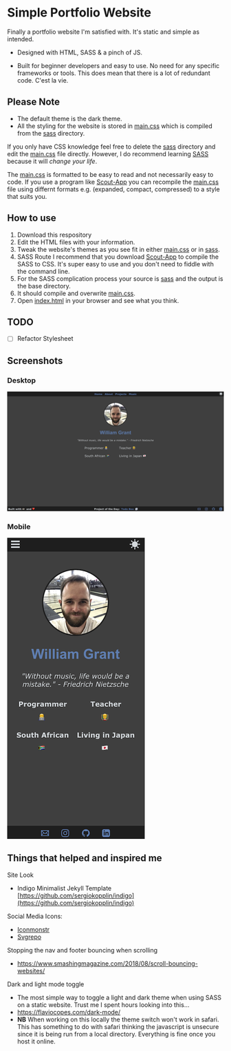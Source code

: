 # Simple Portfolio Website

Finally a portfolio website I'm satisfied with. It's static and simple as intended.

- Designed with HTML, SASS & a pinch of JS.

- Built for beginner developers and easy to use. No need for any specific frameworks or tools. This does mean that there is a lot of redundant code. C'est la vie.

## Please Note
- The default theme is the dark theme.
- All the styling for the website is stored in [main.css](main.css) which is compiled from the [sass](sass) directory.

If you only have CSS knowledge feel free to delete the [sass](sass) directory and edit the [main.css](main.css) file directly.
However, I do recommend learning [SASS](https://sass-lang.com) because it will *change your life*.

The [main.css](main.css) is formatted to be easy to read and not necessarily easy to code. If you use a program like [Scout-App](https://scout-app.io) you can recompile the [main.css](main.css) file using differnt formats e.g. (expanded, compact, compressed) to a style that suits you.

## How to use
1. Download this respository
2. Edit the HTML files with your information.
3. Tweak the website's themes as you see fit in either [main.css](main.css) or in [sass](sass).
  1. SASS Route I recommend that you download [Scout-App](https://scout-app.io) to compile the SASS to CSS. It's super easy to use and you don't need to fiddle with the command line.
  2. For the SASS complication process your source is [sass](sass) and the output is the base directory.
  3. It should compile and overwrite [main.css](main.css).
4. Open [index.html](index.html) in your browser and see what you think.


## TODO

- [ ] Refactor Stylesheet

## Screenshots

### Desktop

![Screenshot](assets/images/screenshot-desktop.png)

### Mobile

![Screenshot](assets/images/screenshot-mobile.png)

## Things that helped and inspired me
Site Look
- Indigo Minimalist Jekyll Template [https://github.com/sergiokopplin/indigo](https://github.com/sergiokopplin/indigo)

Social Media Icons:

- [Iconmonstr](https://iconmonstr.com/)
- [Svgrepo](https://www.svgrepo.com/)

Stopping the nav and footer bouncing when scrolling

- https://www.smashingmagazine.com/2018/08/scroll-bouncing-websites/

Dark and light mode toggle

- The most simple way to toggle a light and dark theme when using SASS on a static website. Trust me I spent hours looking into this…
- https://flaviocopes.com/dark-mode/
- **NB** When working on this locally the theme switch won't work in safari. This has something to do with safari thinking the javascript is unsecure since it is being run from a local directory. Everything is fine once you host it online.

